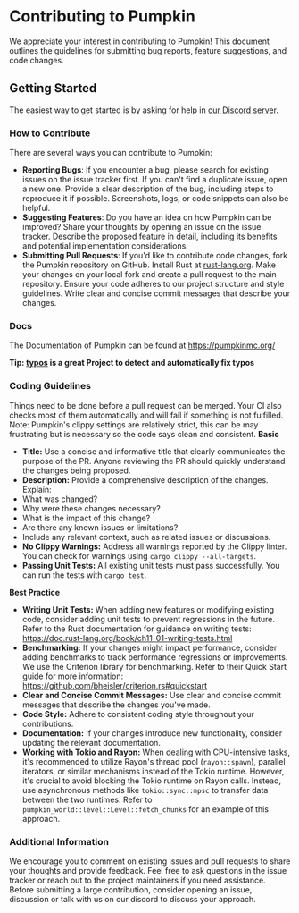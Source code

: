 # Contributing to Pumpkin

We appreciate your interest in contributing to Pumpkin! This document outlines the guidelines for submitting bug reports, feature suggestions, and code changes.

## Getting Started

The easiest way to get started is by asking for help in [our Discord server](https://discord.gg/wT8XjrjKkf).

### How to Contribute

There are several ways you can contribute to Pumpkin:

- **Reporting Bugs**:
  If you encounter a bug, please search for existing issues on the issue tracker first.
  If you can't find a duplicate issue, open a new one.
  Provide a clear description of the bug, including steps to reproduce it if possible.
  Screenshots, logs, or code snippets can also be helpful.
- **Suggesting Features**:
  Do you have an idea on how Pumpkin can be improved? Share your thoughts by opening an issue on the issue tracker.
  Describe the proposed feature in detail, including its benefits and potential implementation considerations.
- **Submitting Pull Requests**:
  If you'd like to contribute code changes, fork the Pumpkin repository on GitHub.
  Install Rust at [rust-lang.org](https://www.rust-lang.org/).
  Make your changes on your local fork and create a pull request to the main repository.
  Ensure your code adheres to our project structure and style guidelines.
  Write clear and concise commit messages that describe your changes.

### Docs

The Documentation of Pumpkin can be found at <https://pumpkinmc.org/>

**Tip: [typos](https://github.com/crate-ci/typos) is a great Project to detect and automatically fix typos**

### Coding Guidelines

Things need to be done before a pull request can be merged. Your CI also checks most of them automatically and will fail if something is not fulfilled.
Note: Pumpkin's clippy settings are relatively strict, this can be may frustrating but is necessary so the code says clean and consistent.
**Basic**

- **Title:** Use a concise and informative title that clearly communicates the purpose of the PR.  Anyone reviewing the PR should quickly understand the changes being proposed.  
- **Description:** Provide a comprehensive description of the changes. Explain:
- What was changed?
- Why were these changes necessary?
- What is the impact of this change?
- Are there any known issues or limitations?
- Include any relevant context, such as related issues or discussions.
- **No Clippy Warnings:** Address all warnings reported by the Clippy linter. You can check for warnings using `cargo clippy --all-targets`.
- **Passing Unit Tests:** All existing unit tests must pass successfully. You can run the tests with `cargo test`.

**Best Practice**

- **Writing Unit Tests:** When adding new features or modifying existing code, consider adding unit tests to prevent regressions in the future. Refer to the Rust documentation for guidance on writing tests: https://doc.rust-lang.org/book/ch11-01-writing-tests.html
- **Benchmarking:** If your changes might impact performance, consider adding benchmarks to track performance regressions or improvements. We use the Criterion library for benchmarking. Refer to their Quick Start guide for more information: https://github.com/bheisler/criterion.rs#quickstart
- **Clear and Concise Commit Messages:** Use clear and concise commit messages that describe the changes you've made.
- **Code Style:** Adhere to consistent coding style throughout your contributions.
- **Documentation:** If your changes introduce new functionality, consider updating the relevant documentation.
- **Working with Tokio and Rayon:**
  When dealing with CPU-intensive tasks, it's recommended to utilize Rayon's thread pool (`rayon::spawn`), parallel iterators, or similar mechanisms instead of the Tokio runtime. However, it's crucial to avoid blocking the Tokio runtime on Rayon calls. Instead, use asynchronous methods like `tokio::sync::mpsc` to transfer data between the two runtimes. Refer to `pumpkin_world::level::Level::fetch_chunks` for an example of this approach.

### Additional Information

We encourage you to comment on existing issues and pull requests to share your thoughts and provide feedback.
Feel free to ask questions in the issue tracker or reach out to the project maintainers if you need assistance.
Before submitting a large contribution, consider opening an issue, discussion or talk with us on our discord to discuss your approach.

